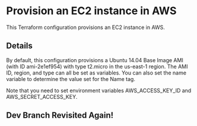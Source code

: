 # Provision an EC2 instance in AWS
This Terraform configuration provisions an EC2 instance in AWS.

## Details
By default, this configuration provisions a Ubuntu 14.04 Base Image AMI (with ID ami-2e1ef954) with type t2.micro in the us-east-1 region. The AMI ID, region, and type can all be set as variables. You can also set the name variable to determine the value set for the Name tag.

Note that you need to set environment variables AWS_ACCESS_KEY_ID and AWS_SECRET_ACCESS_KEY.

## Dev Branch Revisited Again!
